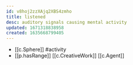 ```yaml
---
id: v8hoj2zzXAjq2XBS4zmho
title: listened
desc: auditory signals causing mental activity
updated: 1671318838958
created: 1635668799405
---
```





- [[c.Sphere]] #activity
- [[p.hasRange]] [[c.CreativeWork]] [[c.Agent]]
